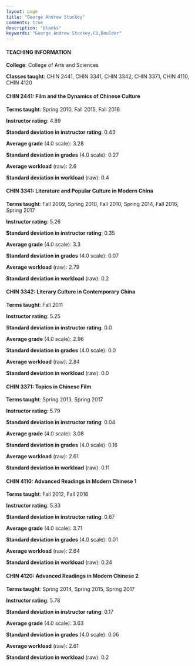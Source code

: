 ```yaml
---
layout: page
title: "George Andrew Stuckey" 
comments: true
description: "blanks"
keywords: "George Andrew Stuckey,CU,Boulder"
---
```

<head>
<script src="https://ajax.googleapis.com/ajax/libs/jquery/2.1.3/jquery.min.js"></script>
<script src="https://dl.dropboxusercontent.com/s/pc42nxpaw1ea4o9/highcharts.js?dl=0"></script>
<!-- <script src="../assets/js/highcharts.js"></script> -->
<style type="text/css">@font-face {
	font-family: "Bebas Neue";
	src: url(https://www.filehosting.org/file/details/544349/BebasNeue Regular.otf) format("opentype");
	}
	h1.Bebas { 
		font-family: "Bebas Neue", Verdana, Tahoma;
	}
</style>
</head>
	   
#### TEACHING INFORMATION

**College**: College of Arts and Sciences

**Classes taught**: CHIN 2441, CHIN 3341, CHIN 3342, CHIN 3371, CHIN 4110, CHIN 4120

#### CHIN 2441: Film and the Dynamics of Chinese Culture

**Terms taught**: Spring 2010, Fall 2015, Fall 2016

**Instructor rating**: 4.89

**Standard deviation in instructor rating**: 0.43

**Average grade** (4.0 scale): 3.28

**Standard deviation in grades** (4.0 scale): 0.27

**Average workload** (raw): 2.6

**Standard deviation in workload** (raw): 0.4

#### CHIN 3341: Literature and Popular Culture in Modern China

**Terms taught**: Fall 2009, Spring 2010, Fall 2010, Spring 2014, Fall 2016, Spring 2017

**Instructor rating**: 5.26

**Standard deviation in instructor rating**: 0.35

**Average grade** (4.0 scale): 3.3

**Standard deviation in grades** (4.0 scale): 0.07

**Average workload** (raw): 2.79

**Standard deviation in workload** (raw): 0.2

#### CHIN 3342: Literary Culture in Contemporary China

**Terms taught**: Fall 2011

**Instructor rating**: 5.25

**Standard deviation in instructor rating**: 0.0

**Average grade** (4.0 scale): 2.96

**Standard deviation in grades** (4.0 scale): 0.0

**Average workload** (raw): 2.84

**Standard deviation in workload** (raw): 0.0

#### CHIN 3371: Topics in Chinese Film

**Terms taught**: Spring 2013, Spring 2017

**Instructor rating**: 5.79

**Standard deviation in instructor rating**: 0.04

**Average grade** (4.0 scale): 3.08

**Standard deviation in grades** (4.0 scale): 0.16

**Average workload** (raw): 2.61

**Standard deviation in workload** (raw): 0.11

#### CHIN 4110: Advanced Readings in Modern Chinese 1

**Terms taught**: Fall 2012, Fall 2016

**Instructor rating**: 5.33

**Standard deviation in instructor rating**: 0.67

**Average grade** (4.0 scale): 3.71

**Standard deviation in grades** (4.0 scale): 0.01

**Average workload** (raw): 2.64

**Standard deviation in workload** (raw): 0.24

#### CHIN 4120: Advanced Readings in Modern Chinese 2

**Terms taught**: Spring 2014, Spring 2015, Spring 2017

**Instructor rating**: 5.78

**Standard deviation in instructor rating**: 0.17

**Average grade** (4.0 scale): 3.63

**Standard deviation in grades** (4.0 scale): 0.06

**Average workload** (raw): 2.61

**Standard deviation in workload** (raw): 0.2

